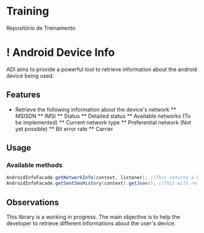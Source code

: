 Training
========

Repositório de Treinamento

# ! Android Device Info
ADI aims to provide a powerful tool to retrieve information about the android device being used.

## Features
 * Retrieve the following information about the device's network
 ** MSISDN
 ** IMSI
 ** Status
 ** Detailed status
 ** Available networks (To be implemented)
 ** Current network type
 ** Preferential network (Not yet possible)
 ** Bit error rate
 ** Carrier
 
## Usage

### Available methods
``` java
AndroidInfoFacade.getNetworkInfo(context, listener); //This returns a bean with network info.
AndroidInfoFacade.getSentSmsHistory(context).getJson(); //This will return a String with history info about the sent SMS messages in a json format.
```

## Observations

This library is a working in progress. The main objective is to help the developer to retrieve different informations about the user's device.

